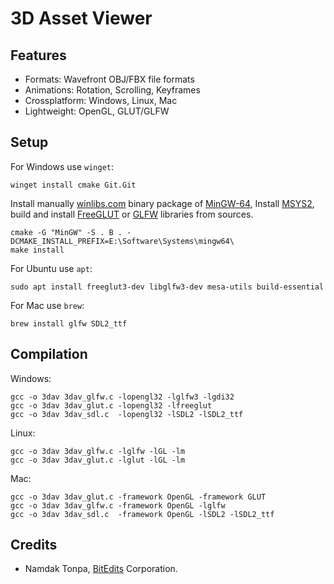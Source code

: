 3D Asset Viewer
===============

Features
--------

* Formats: Wavefront OBJ/FBX file formats
* Animations: Rotation, Scrolling, Keyframes
* Crossplatform: Windows, Linux, Mac
* Lightweight: OpenGL, GLUT/GLFW

Setup
-----

For Windows use `winget`:

```
winget install cmake Git.Git
```

Install manually <a href="https://winlibs.com">winlibs.com</a> binary
package of <a href="https://www.mingw-w64.org">MinGW-64</a>,
Install <a href="https://www.msys2.org">MSYS2</a>, build and install
<a href="https://github.com/freeglut/freeglut">FreeGLUT</a> or
<a href="https://github.com/glfw/glfw">GLFW</a> libraries from sources.

```
cmake -G "MinGW" -S . B . -DCMAKE_INSTALL_PREFIX=E:\Software\Systems\mingw64\
make install
```

For Ubuntu use `apt`:

```
sudo apt install freeglut3-dev libglfw3-dev mesa-utils build-essential
```

For Mac use `brew`:

```
brew install glfw SDL2_ttf
```

Compilation
-----------

Windows:

```
gcc -o 3dav 3dav_glfw.c -lopengl32 -lglfw3 -lgdi32
gcc -o 3dav 3dav_glut.c -lopengl32 -lfreeglut
gcc -o 3dav 3dav_sdl.c  -lopengl32 -lSDL2 -lSDL2_ttf
```

Linux:

```
gcc -o 3dav 3dav_glfw.c -lglfw -lGL -lm
gcc -o 3dav 3dav_glut.c -lglut -lGL -lm
```

Mac:

```
gcc -o 3dav 3dav_glut.c -framework OpenGL -framework GLUT
gcc -o 3dav 3dav_glfw.c -framework OpenGL -lglfw
gcc -o 3dav 3dav_sdl.c  -framework OpenGL -lSDL2 -lSDL2_ttf
```

Credits
-------

* Namdak Tonpa, <a href="https://github.com/BitEdits/">BitEdits</a> Corporation.

